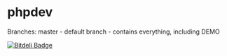 phpdev
======


Branches:
	master - default branch - contains everything, including DEMO



[![Bitdeli Badge](https://d2weczhvl823v0.cloudfront.net/CrissDev/phpdev/trend.png)](https://bitdeli.com/free "Bitdeli Badge")

